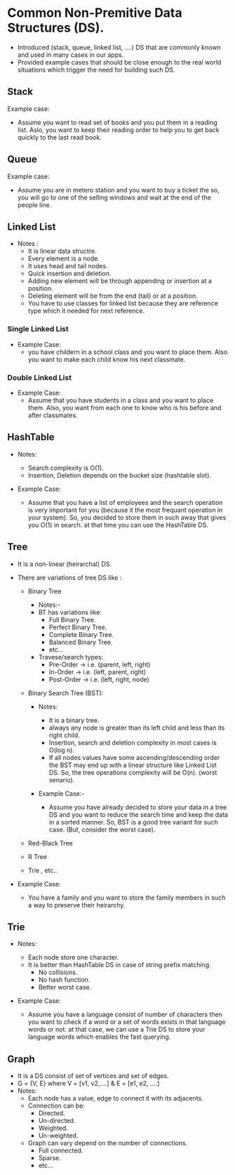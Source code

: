# Common Non-Premitive Data Structures (DS).
  - Introduced (stack, queue, linked list, ....) DS that are commonly known and used in many cases in our apps.
  - Provided example cases that should be close enough to the real world situations which trigger the need for building such DS.
 
 ## Stack
  Example case:
  - Assume you want to read set of books and you put them in a reading list. Aslo, you want to keep their reading order to help you to get back quickly to the last read book.
 
 ## Queue
 Example case: 
 - Assume you are in metero station and you want to buy a ticket the so, you will go to one of the selling windows and wait at the end of the people line.
 
 ## Linked List
  - Notes :
      - It is linear data structre.
      - Every element is a node.
      - It uses head and tail nodes.
      - Quick insertion and deletion.
      - Adding new element will be through appending or insertion at a position.
      - Deleting element will be from the end (tail) or at a position.
      - You have to use classes for linked list because they are reference type which it needed for next reference.
  
  ### Single Linked List
   - Example Case: 
        - you have childern in a school class and you want to place them. Also you want to make each child know his next classmate.
  
  ### Double Linked List 
   - Example Case:
       - Assume that you have students in a class and you want to place them. Also, you want from each one to know who is his before and after classmates.
  

## HashTable
  - Notes:
      - Search complexity is O(1).
      - Insertion, Deletion depends on the bucket size (hashtable slot).


  - Example Case:
      - Assume that you have a list of employees and the search operation is very important for you (because it the most frequant operation in your system). So, you decided to store them in such away that gives you O(1) in search. at that time you can use the HashTable DS.


## Tree
   - It is a non-linear (heirarchal) DS.
   - There are variations of tree DS like :
        - Binary Tree
            - Notes:-
            - BT has variations like:
                - Full Binary Tree.
                - Perfect Binary Tree.
                - Complete Binary Tree.
                - Balanced Binary Tree.
                - etc...
            - Travese/search types:
                - Pre-Order  -> i.e. (parent, left, right)
                - In-Order -> i.e. (left, parent, right)
                - Post-Order -> i.e. (left, right, node)


        - Binary Search Tree (BST):
            -  Notes:
                - It is a binary tree.
                - always any node is greater than its left child and less than its right child.
                - Insertion, search and deletion complexity in most cases is O(log n).
                - If all nodes values have some ascending/descending order the BST may end up with a linear structure like Linked List DS. So, the tree operations complexity will be O(n). (worst senario).
            
            - Example Case:-
                - Assume you have already decided to store your data in a tree DS and you want to reduce the search time and keep the data in a sorted manner. So, BST is a good tree variant for such case. (But, consider the worst case).
                
        - Red-Black Tree
        - R Tree
        - Trie , etc..
 
 
   - Example Case:
     - You have a family and you want to store the family members in such a way to preserve their heirarchy.


## Trie

   - Notes: 
        - Each node store one character.
        - It is better than HashTable DS in case of string prefix matching.
            - No collisions.
            - No hash function.
            - Better worst case.
            
   - Example Case:
      - Assume you have a language consist of number of characters then you want to check if a word or a set of words exists in that language words or not. at that case, we can use a Trie DS to store your language words which enables the fast querying.




## Graph
   - It is a DS consist of set of vertices and set of edges.
   - G = {V, E} where V = [v1, v2,....] & E = [e1, e2, ....]
   - Notes:
       - Each node has a value, edge to connect it with its adjacents.
       - Connection can be:
          - Directed.
          - Un-directed.
          - Weighted.
          - Un-weighted.
       - Graph can vary depend on the number of connections.
            - Full connected.
            - Sparse.
            - etc...

